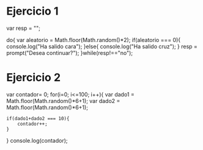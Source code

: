 # Ejercicio 1
var resp = "";

do{
var aleatorio =  Math.floor(Math.random()*2);
if(aleatorio === 0){
	console.log("Ha salido cara");
}else{
	console.log("Ha salido cruz");
}
resp = prompt("Desea continuar?");
}while(resp!=="no");


# Ejercicio 2
var contador= 0;
for(i=0; i<=100; i++){
	var dado1 = Math.floor(Math.random()*6+1);
	var dado2 = Math.floor(Math.random()*6+1);
	
	if(dado1+dado2 === 10){
		contador++;
	}
}
console.log(contador);
